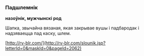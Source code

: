 ### Падшлемнік
**назоўнік, мужчынскі род**

Шапка, звычайна вязаная, якая закрывае вушы і падбародак і надзяваецца пад каску, шлем.

<a rel="author">[http://rv-blr.com/](http://rv-blr.com/slounik.jsp?letterId=0&maskId=0&pageId=2062)</a>
